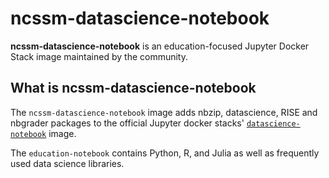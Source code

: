 # ncssm-datascience-notebook

**ncssm-datascience-notebook** is an education-focused Jupyter Docker Stack image
maintained by the community.

## What is ncssm-datascience-notebook

The `ncssm-datascience-notebook` image adds nbzip, datascience, RISE and nbgrader packages to the official Jupyter docker stacks' 
[`datascience-notebook`](https://jupyter-docker-stacks.readthedocs.io/en/latest/using/selecting.html#jupyter-datascience-notebook) image.

The `education-notebook` contains Python, R, and Julia as well as frequently
used data science libraries.
